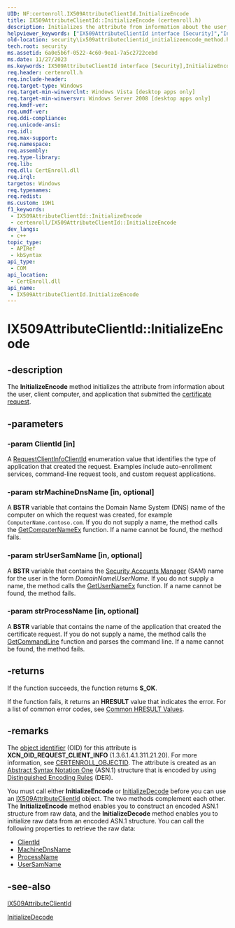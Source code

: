 ```yaml
---
UID: NF:certenroll.IX509AttributeClientId.InitializeEncode
title: IX509AttributeClientId::InitializeEncode (certenroll.h)
description: Initializes the attribute from information about the user, client computer, and application that submitted the certificate request.
helpviewer_keywords: ["IX509AttributeClientId interface [Security]","InitializeEncode method","IX509AttributeClientId.InitializeEncode","IX509AttributeClientId::InitializeEncode","InitializeEncode","InitializeEncode method [Security]","InitializeEncode method [Security]","IX509AttributeClientId interface","certenroll/IX509AttributeClientId::InitializeEncode","security.ix509attributeclientid_initializeencode_method"]
old-location: security\ix509attributeclientid_initializeencode_method.htm
tech.root: security
ms.assetid: 6a0e5b6f-0522-4c60-9ea1-7a5c2722cebd
ms.date: 11/27/2023
ms.keywords: IX509AttributeClientId interface [Security],InitializeEncode method, IX509AttributeClientId.InitializeEncode, IX509AttributeClientId::InitializeEncode, InitializeEncode, InitializeEncode method [Security], InitializeEncode method [Security],IX509AttributeClientId interface, certenroll/IX509AttributeClientId::InitializeEncode, security.ix509attributeclientid_initializeencode_method
req.header: certenroll.h
req.include-header: 
req.target-type: Windows
req.target-min-winverclnt: Windows Vista [desktop apps only]
req.target-min-winversvr: Windows Server 2008 [desktop apps only]
req.kmdf-ver: 
req.umdf-ver: 
req.ddi-compliance: 
req.unicode-ansi: 
req.idl: 
req.max-support: 
req.namespace: 
req.assembly: 
req.type-library: 
req.lib: 
req.dll: CertEnroll.dll
req.irql: 
targetos: Windows
req.typenames: 
req.redist: 
ms.custom: 19H1
f1_keywords:
 - IX509AttributeClientId::InitializeEncode
 - certenroll/IX509AttributeClientId::InitializeEncode
dev_langs:
 - c++
topic_type:
 - APIRef
 - kbSyntax
api_type:
 - COM
api_location:
 - CertEnroll.dll
api_name:
 - IX509AttributeClientId.InitializeEncode
---
```


# IX509AttributeClientId::InitializeEncode

## -description

The **InitializeEncode** method initializes the attribute from information about the user, client computer, and application that submitted the [certificate request](/windows/win32/SecGloss/c-gly).

## -parameters

### -param ClientId [in]

A [RequestClientInfoClientId](/windows/win32/api/certenroll/ne-certenroll-requestclientinfoclientid) enumeration value that identifies the type of application that created the request. Examples include auto-enrollment services, command-line request tools, and custom request applications.

### -param strMachineDnsName [in, optional]

A **BSTR** variable that contains the Domain Name System (DNS) name of the computer on which the request was created, for example `ComputerName.contoso.com`. If you do not supply a name, the method calls the [GetComputerNameEx](/windows/win32/api/sysinfoapi/nf-sysinfoapi-getcomputernameexa) function. If a name cannot be found, the method fails.

### -param strUserSamName [in, optional]

A **BSTR** variable that contains the [Security Accounts Manager](/windows/win32/SecGloss/s-gly) (SAM) name for the user in the form *DomainName\UserName*. If you do not supply a name, the method calls the [GetUserNameEx](/windows/win32/api/secext/nf-secext-getusernameexa) function. If a name cannot be found, the method fails.

### -param strProcessName [in, optional]

A **BSTR** variable that contains the name of the application that created the certificate request. If you do not supply a name, the method calls the [GetCommandLine](/windows/desktop/api/processenv/nf-processenv-getcommandlinea) function and parses the command line. If a name cannot be found, the method fails.

## -returns

If the function succeeds, the function returns **S_OK**.

If the function fails, it returns an **HRESULT** value that indicates the error. For a list of common error codes, see [Common HRESULT Values](/windows/win32/SecCrypto/common-hresult-values).

## -remarks

The [object identifier](/windows/win32/SecGloss/o-gly) (OID) for this attribute is **XCN_OID_REQUEST_CLIENT_INFO** (1.3.6.1.4.1.311.21.20). For more information, see [CERTENROLL_OBJECTID](/windows/win32/api/certenroll/ne-certenroll-certenroll_objectid). The attribute is created as an [Abstract Syntax Notation One](/windows/win32/SecGloss/a-gly) (ASN.1) structure that is encoded by using [Distinguished Encoding Rules](/windows/win32/SecGloss/d-gly) (DER).

You must call either **InitializeEncode** or [InitializeDecode](nf-certenroll-ix509attributeclientid-initializedecode.md) before you can use an [IX509AttributeClientId](nn-certenroll-ix509attributeclientid.md) object. The two methods complement each other. The **InitializeEncode** method enables you to construct an encoded ASN.1 structure from raw data, and the **InitializeDecode** method enables you to initialize raw data from an encoded ASN.1 structure. You can call the following properties to retrieve the raw data:

- [ClientId](nf-certenroll-ix509attributeclientid-get_clientid.md)
- [MachineDnsName](nf-certenroll-ix509attributeclientid-get_machinednsname.md)
- [ProcessName](nf-certenroll-ix509attributeclientid-get_processname.md)
- [UserSamName](nf-certenroll-ix509attributeclientid-get_usersamname.md)

## -see-also

[IX509AttributeClientId](nn-certenroll-ix509attributeclientid.md)

[InitializeDecode](nf-certenroll-ix509attributeclientid-initializedecode.md)
